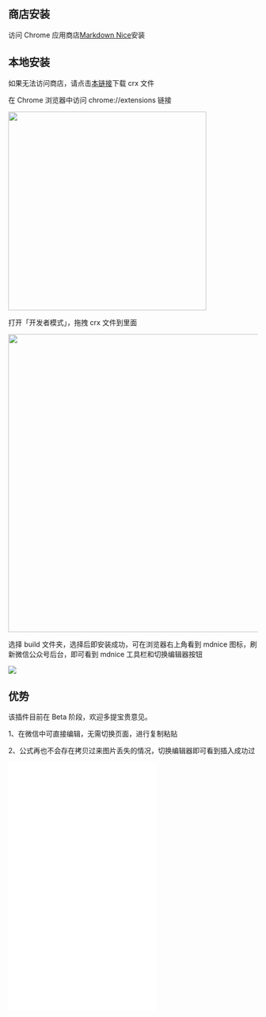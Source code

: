 ## 商店安装

访问 Chrome 应用商店[Markdown Nice](https://chrome.google.com/webstore/detail/markdown-nice/blndbjkicjhcbpldeamfbdoeekcbampi)安装

## 本地安装

如果无法访问商店，请点击[本链接](https://my-wechat.mdnice.com/mdnice_v1_0_6.crx)下载 crx 文件

在 Chrome 浏览器中访问 chrome://extensions 链接

<img width="400" src="https://imgkr.cn-bj.ufileos.com/276e7632-3d72-49b9-ba01-08527e3a11db.png" />

打开「开发者模式」，拖拽 crx 文件到里面

<img width="600" src="https://imgkr.cn-bj.ufileos.com/c9a10c5c-5136-44a5-9032-e89da3de9a3a.png" />

选择 build 文件夹，选择后即安装成功，可在浏览器右上角看到 mdnice 图标，刷新微信公众号后台，即可看到 mdnice 工具栏和切换编辑器按钮

![](https://imgkr.cn-bj.ufileos.com/69521353-4a62-4ff2-8ae2-745526b7f8f8.png)

## 优势

该插件目前在 Beta 阶段，欢迎多提宝贵意见。

1、在微信中可直接编辑，无需切换页面，进行复制粘贴

2、公式再也不会存在拷贝过来图片丢失的情况，切换编辑器即可看到插入成功过

<iframe src="//player.bilibili.com/player.html?aid=94637037&cid=161554280&page=1&high_quality=1" scrolling="no" border="0" frameborder="no" framespacing="0" allowfullscreen="true" height="500"> </iframe>
